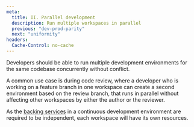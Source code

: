 ```yaml
---
meta:
  title: II. Parallel development
  description: Run multiple workspaces in parallel
  previous: "dev-prod-parity"
  next: "uniformity"
headers:
  Cache-Control: no-cache
---
```


Developers should be able to run multiple development environments for the same codebase concurrently without conflict.

A common use case is during code review, where a developer who is working on a feature branch in one workspace can create a second environment based on the review branch, that runs in parallel without affecting other workspaces by either the author or the reviewer.

As the [backing services](backing-services) in a continuous development environment are required to be independent, each workspace will have its own resources.
